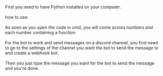 <p align="left">First you need to have Python installed on your computer. <br><br>how to use:<br><br>As soon as you open the code in cmd, you will come across numbers and each number containing a function.<br><br>For the bot to work and send messages on a discord channel, you first need to go to the settings of the channel you want the bot to send the message to and create a webhook bot.<br><br>Then you just type the message you want for the bot to send the message and you're done.</p>

###
